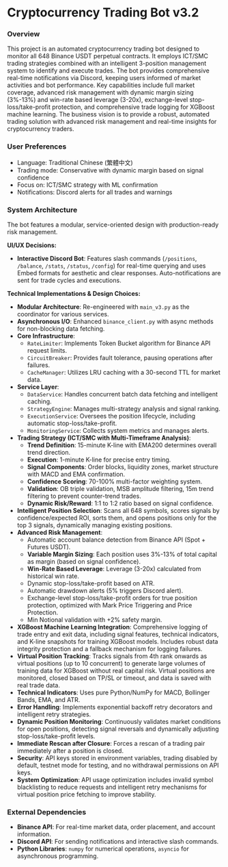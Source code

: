 # Cryptocurrency Trading Bot v3.2

### Overview
This project is an automated cryptocurrency trading bot designed to monitor all 648 Binance USDT perpetual contracts. It employs ICT/SMC trading strategies combined with an intelligent 3-position management system to identify and execute trades. The bot provides comprehensive real-time notifications via Discord, keeping users informed of market activities and bot performance. Key capabilities include full market coverage, advanced risk management with dynamic margin sizing (3%-13%) and win-rate based leverage (3-20x), exchange-level stop-loss/take-profit protection, and comprehensive trade logging for XGBoost machine learning. The business vision is to provide a robust, automated trading solution with advanced risk management and real-time insights for cryptocurrency traders.

### User Preferences
- Language: Traditional Chinese (繁體中文)
- Trading mode: Conservative with dynamic margin based on signal confidence
- Focus on: ICT/SMC strategy with ML confirmation
- Notifications: Discord alerts for all trades and warnings

### System Architecture
The bot features a modular, service-oriented design with production-ready risk management.

**UI/UX Decisions:**
- **Interactive Discord Bot**: Features slash commands (`/positions`, `/balance`, `/stats`, `/status`, `/config`) for real-time querying and uses Embed formats for aesthetic and clear responses. Auto-notifications are sent for trade cycles and executions.

**Technical Implementations & Design Choices:**
- **Modular Architecture**: Re-engineered with `main_v3.py` as the coordinator for various services.
- **Asynchronous I/O**: Enhanced `binance_client.py` with async methods for non-blocking data fetching.
- **Core Infrastructure**:
    - `RateLimiter`: Implements Token Bucket algorithm for Binance API request limits.
    - `CircuitBreaker`: Provides fault tolerance, pausing operations after failures.
    - `CacheManager`: Utilizes LRU caching with a 30-second TTL for market data.
- **Service Layer**:
    - `DataService`: Handles concurrent batch data fetching and intelligent caching.
    - `StrategyEngine`: Manages multi-strategy analysis and signal ranking.
    - `ExecutionService`: Oversees the position lifecycle, including automatic stop-loss/take-profit.
    - `MonitoringService`: Collects system metrics and manages alerts.
- **Trading Strategy (ICT/SMC with Multi-Timeframe Analysis)**:
    - **Trend Definition**: 15-minute K-line with EMA200 determines overall trend direction.
    - **Execution**: 1-minute K-line for precise entry timing.
    - **Signal Components**: Order blocks, liquidity zones, market structure with MACD and EMA confirmation.
    - **Confidence Scoring**: 70-100% multi-factor weighting system.
    - **Validation**: OB triple validation, MSB amplitude filtering, 15m trend filtering to prevent counter-trend trades.
    - **Dynamic Risk/Reward**: 1:1 to 1:2 ratio based on signal confidence.
- **Intelligent Position Selection**: Scans all 648 symbols, scores signals by confidence/expected ROI, sorts them, and opens positions only for the top 3 signals, dynamically managing existing positions.
- **Advanced Risk Management**:
    - Automatic account balance detection from Binance API (Spot + Futures USDT).
    - **Variable Margin Sizing**: Each position uses 3%-13% of total capital as margin (based on signal confidence).
    - **Win-Rate Based Leverage**: Leverage (3-20x) calculated from historical win rate.
    - Dynamic stop-loss/take-profit based on ATR.
    - Automatic drawdown alerts (5% triggers Discord alert).
    - Exchange-level stop-loss/take-profit orders for true position protection, optimized with Mark Price Triggering and Price Protection.
    - Min Notional validation with +2% safety margin.
- **XGBoost Machine Learning Integration**: Comprehensive logging of trade entry and exit data, including signal features, technical indicators, and K-line snapshots for training XGBoost models. Includes robust data integrity protection and a fallback mechanism for logging failures.
- **Virtual Position Tracking**: Tracks signals from 4th rank onwards as virtual positions (up to 10 concurrent) to generate large volumes of training data for XGBoost without real capital risk. Virtual positions are monitored, closed based on TP/SL or timeout, and data is saved with real trade data.
- **Technical Indicators**: Uses pure Python/NumPy for MACD, Bollinger Bands, EMA, and ATR.
- **Error Handling**: Implements exponential backoff retry decorators and intelligent retry strategies.
- **Dynamic Position Monitoring**: Continuously validates market conditions for open positions, detecting signal reversals and dynamically adjusting stop-loss/take-profit levels.
- **Immediate Rescan after Closure**: Forces a rescan of a trading pair immediately after a position is closed.
- **Security**: API keys stored in environment variables, trading disabled by default, testnet mode for testing, and no withdrawal permissions on API keys.
- **System Optimization**: API usage optimization includes invalid symbol blacklisting to reduce requests and intelligent retry mechanisms for virtual position price fetching to improve stability.

### External Dependencies
- **Binance API**: For real-time market data, order placement, and account information.
- **Discord API**: For sending notifications and interactive slash commands.
- **Python Libraries**: `numpy` for numerical operations, `asyncio` for asynchronous programming.